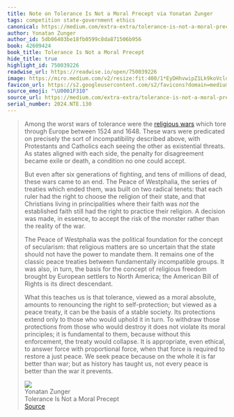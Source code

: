 ```yaml
---
title: Note on Tolerance Is Not a Moral Precept via Yonatan Zunger
tags: competition state-government ethics
canonical: https://medium.com/extra-extra/tolerance-is-not-a-moral-precept-1af7007d6376
author: Yonatan Zunger
author_id: 5db06403be18fb0599c8da871506b956
book: 42609424
book_title: Tolerance Is Not a Moral Precept
hide_title: true
highlight_id: 750039226
readwise_url: https://readwise.io/open/750039226
image: https://miro.medium.com/v2/resize:fit:400/1*EyDHhvwipZ1Lk9koVcldfg.jpeg
favicon_url: https://s2.googleusercontent.com/s2/favicons?domain=medium.com
source_emoji: "\U0001F310"
source_url: https://medium.com/extra-extra/tolerance-is-not-a-moral-precept-1af7007d6376#:~:text=Among%20the%20worst,war%20it%20prevents.
serial_number: 2024.NTE.130
---
```

> Among the worst wars of tolerance were the [religious wars](https://en.wikipedia.org/wiki/European_wars_of_religion) which tore through Europe between 1524 and 1648. These wars were predicated on precisely the sort of incompatibility described above, with Protestants and Catholics each seeing the other as existential threats. As states aligned with each side, the penalty for disagreement became exile or death, a condition no one could accept.
> 
> But even after six generations of fighting, and tens of millions of dead, these wars came to an end. The Peace of Westphalia, the series of treaties which ended them, was built on two radical tenets: that each ruler had the right to choose the religion of their state, and that Christians living in principalities where their faith was *not* the established faith still had the right to practice their religion. A decision was made, in essence, to accept the risk of the monster rather than the reality of the war.
> 
> The Peace of Westphalia was the political foundation for the concept of secularism: that religious matters are so uncertain that the state should not have the power to mandate them. It remains one of the classic peace treaties between fundamentally incompatible groups. It was also, in turn, the basis for the concept of religious freedom brought by European settlers to North America; the American Bill of Rights is its direct descendant.
> 
> What this teaches us is that tolerance, viewed as a moral absolute, amounts to renouncing the right to self-protection; but viewed as a peace treaty, it can be the basis of a stable society. Its protections extend only to those who would uphold it in turn. To withdraw those protections from those who would destroy it does not violate its moral principles; it is fundamental to them, because without this enforcement, the treaty would collapse. It is appropriate, even ethical, to answer force with proportional force, when that force is required to restore a just peace. We seek peace because on the whole it is far better than war; but as history has taught us, not every peace is better than the war it prevents.
> <div class="quoteback-footer"><div class="quoteback-avatar"><img class="mini-favicon" src="https://s2.googleusercontent.com/s2/favicons?domain=medium.com"></div><div class="quoteback-metadata"><div class="metadata-inner"><span style="display:none">FROM:</span><div aria-label="Yonatan Zunger" class="quoteback-author"> Yonatan Zunger</div><div aria-label="Tolerance Is Not a Moral Precept" class="quoteback-title"> Tolerance Is Not a Moral Precept</div></div></div><div class="quoteback-backlink"><a target="_blank" aria-label="go to the full text of this quotation" rel="noopener" href="https://medium.com/extra-extra/tolerance-is-not-a-moral-precept-1af7007d6376#:~:text=Among%20the%20worst,war%20it%20prevents." class="quoteback-arrow"> Source</a></div></div>